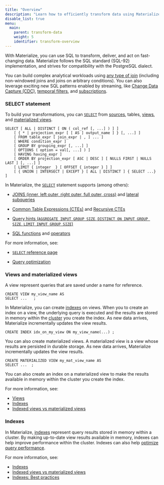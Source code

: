 ```yaml
---
title: "Overview"
description: "Learn how to efficiently transform data using Materialize SQL."
disable_list: true
menu:
  main:
    parent: transform-data
    weight: 5
    identifier: transform-overview
---
```


With Materialize, you can use SQL to transform, deliver, and act on
fast-changing data. Materialize follows the SQL standard
(SQL-92) implementation, and strives for compatibility with the PostgreSQL
dialect.

You can build complex analytical workloads using [any type of
join](/sql/select/join/) (including non-windowed joins and joins on arbitrary
conditions). You can also leverage exciting new SQL patterns enabled by
streaming, like [Change Data Capture
(CDC)](/integrations/#databases), [temporal
filters](/sql/patterns/temporal-filters/), and
[subscriptions](/sql/subscribe/).

### SELECT statement

To build your transformations, you can [`SELECT`](/sql/select/) from
[sources](/concepts/sources/), tables, [views](/concepts/views/#views), and
[materialized views](/concepts/views/#materialized-views).

```mzsql
SELECT [ ALL | DISTINCT [ ON ( col_ref [, ...] ) ] ]
    [ { * | projection_expr [ [ AS ] output_name ] } [, ...] ]
    [ FROM table_expr [ join_expr | , ] ... ]
    [ WHERE condition_expr ]
    [ GROUP BY grouping_expr [, ...] ]
    [ OPTIONS ( option = val[, ...] ) ]
    [ HAVING having_expr ]
    [ ORDER BY projection_expr [ ASC | DESC ] [ NULLS FIRST | NULLS LAST ] [, ...] ]
    [ LIMIT { integer  } [ OFFSET { integer } ] ]
    [ { UNION | INTERSECT | EXCEPT } [ ALL | DISTINCT ] { SELECT ...} ]
```

In Materialize, the [`SELECT`](/sql/select/) statement supports (among others):

- [JOINS (inner, left outer, right outer, full outer,
  cross)](/sql/select/join/) and [lateral
  subqueries](/sql/select/join/#lateral-subqueries)

- [Common Table Expressions (CTEs)](/sql/select/#common-table-expressions-ctes)
  and [Recursive CTEs](/sql/select/recursive-ctes/)

- [Query hints (`AGGREGATE INPUT GROUP SIZE`, `DISTINCT ON INPUT GROUP SIZE`,
  `LIMIT INPUT GROUP SIZE`)](/sql/select/#query-hints)

- [SQL functions](/sql/functions/) and [operators](/sql/functions/#operators)

For more information, see:

- [`SELECT` reference page](/sql/select/)

- [Query optimization](/transform-data/optimization/)

### Views and materialized views

A view represent queries that are saved under a name for reference.

```mzsql
CREATE VIEW my_view_name AS
SELECT ...   ;
```

In Materialize, you can create [indexes](/concepts/indexes/#indexes-on-views) on
views. When you to create an index on a view, the underlying query is executed
and the results are stored in memory within the [cluster](/concepts/clusters/)
you create the index. As new data arrives, Materialize incrementally updates the
view results.

```mzsql
CREATE INDEX idx_on_my_view ON my_view_name(...) ;
```

You can also create materialized views. A materialized view is a view whose
results are persisted in durable storage. As new data arrives, Materialize
incrementally updates the view results.

```mzsql
CREATE MATERIALIZED VIEW my_mat_view_name AS
SELECT ...  ;
```

You can also create an index on a materialized view to make the results
available in memory within the cluster you create the index.

For more information, see:

- [Views](/concepts/views/)
- [Indexes](/concepts/indexes/)
- [Indexed views vs materialized
  views](/concepts/views/#indexed-views-vs-materialized-views)

### Indexes

In Materialize, [indexes](/concepts/indexes/) represent query results stored in
memory within a cluster. By making up-to-date view results available in memory,
indexes can help improve performance within the cluster. Indexes can also help
[optimize query performance](/transform-data/optimization/).

For more information, see:

- [Indexes](/concepts/indexes)
- [Indexed views vs materialized
  views](/concepts/indexes/#indexes-on-views-vs-materialized-views)
- [Indexes: Best practices](/concepts/indexes/#best-practices)
